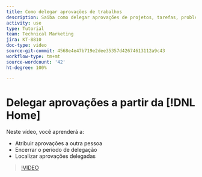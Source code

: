 ```yaml
---
title: Como delegar aprovações de trabalhos
description: Saiba como delegar aprovações de projetos, tarefas, problemas e cartões de ponto a outro usuário.
activity: use
type: Tutorial
team: Technical Marketing
jira: KT-8810
doc-type: video
source-git-commit: 4568e4e47b719e2dee35357d42674613112a9c43
workflow-type: tm+mt
source-wordcount: '42'
ht-degree: 100%

---
```


# Delegar aprovações a partir da [!DNL Home]

Neste vídeo, você aprenderá a:

* Atribuir aprovações a outra pessoa
* Encerrar o período de delegação
* Localizar aprovações delegadas

>[!VIDEO](https://video.tv.adobe.com/v/3446381/?quality=12&learn=on&enablevpops&captions=por_br)

<!--
learn more URLS
Delegate approval request
-->
